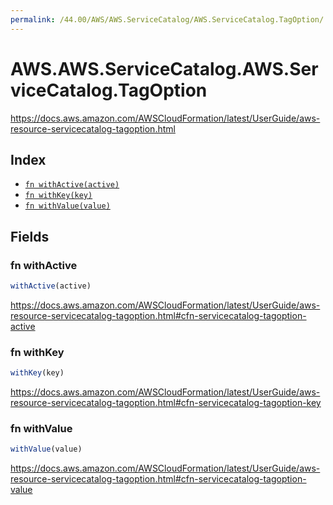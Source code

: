 ```yaml
---
permalink: /44.00/AWS/AWS.ServiceCatalog/AWS.ServiceCatalog.TagOption/
---
```


# AWS.AWS.ServiceCatalog.AWS.ServiceCatalog.TagOption

https://docs.aws.amazon.com/AWSCloudFormation/latest/UserGuide/aws-resource-servicecatalog-tagoption.html

## Index

* [`fn withActive(active)`](#fn-withactive)
* [`fn withKey(key)`](#fn-withkey)
* [`fn withValue(value)`](#fn-withvalue)

## Fields

### fn withActive

```ts
withActive(active)
```

https://docs.aws.amazon.com/AWSCloudFormation/latest/UserGuide/aws-resource-servicecatalog-tagoption.html#cfn-servicecatalog-tagoption-active

### fn withKey

```ts
withKey(key)
```

https://docs.aws.amazon.com/AWSCloudFormation/latest/UserGuide/aws-resource-servicecatalog-tagoption.html#cfn-servicecatalog-tagoption-key

### fn withValue

```ts
withValue(value)
```

https://docs.aws.amazon.com/AWSCloudFormation/latest/UserGuide/aws-resource-servicecatalog-tagoption.html#cfn-servicecatalog-tagoption-value